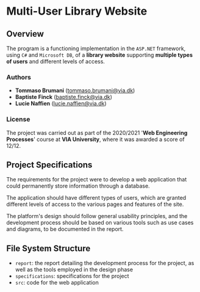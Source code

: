 # Multi-User Library Website
## Overview
The program is a functioning implementation in the `ASP.NET` framework, using `C#` and `Microsoft DB`, of a <b>library website</b> supporting <b>multiple types of users</b> and different levels of access.

### Authors
- <b>Tommaso Brumani</b> (tommaso.brumani@via.dk)
- <b>Baptiste Finck</b> (baptiste.finck@via.dk)
- <b>Lucie Naffien</b> (lucie.naffien@via.dk)

### License
The project was carried out as part of the 2020/2021 '<b>Web Engineering Processes</b>' course at <b>VIA University</b>, where it was awarded a score of 12/12.

## Project Specifications
The requirements for the project were to develop a web application that could permanently store information through a database.

The application should have different types of users, which are granted different levels of access to the various pages and features of the site.

The platform's design should follow general usability principles, and the development process should be based on various tools such as use cases and diagrams, to be documented in the report.

## File System Structure
* `report`: the report detailing the development process for the project, as well as the tools employed in the design phase
* `specifications`: specifications for the project
* `src`: code for the web application